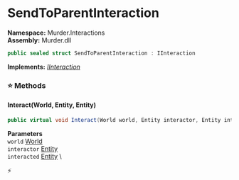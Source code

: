 # SendToParentInteraction

**Namespace:** Murder.Interactions \
**Assembly:** Murder.dll

```csharp
public sealed struct SendToParentInteraction : IInteraction
```

**Implements:** _[IInteraction](../..//Bang/Interactions/IInteraction.html)_

### ⭐ Methods
#### Interact(World, Entity, Entity)
```csharp
public virtual void Interact(World world, Entity interactor, Entity interacted)
```

**Parameters** \
`world` [World](../..//Bang/World.html) \
`interactor` [Entity](../..//Bang/Entities/Entity.html) \
`interacted` [Entity](../..//Bang/Entities/Entity.html) \



⚡